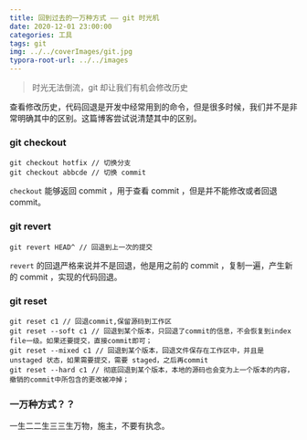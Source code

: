 ```yaml
---
title: 回到过去的一万种方式 —— git 时光机
date: 2020-12-01 23:00:00
categories: 工具
tags: git
img: ../../coverImages/git.jpg
typora-root-url: ../../images
---
```


> 时光无法倒流，git 却让我们有机会修改历史

查看修改历史，代码回退是开发中经常用到的命令，但是很多时候，我们并不是非常明确其中的区别。这篇博客尝试说清楚其中的区别。

### git checkout

```shell
git checkout hotfix // 切换分支
git checkout abbcde // 切换 commit
```

`checkout` 能够返回 commit ，用于查看 commit ，但是并不能修改或者回退 commit。

### git revert

```shell
git revert HEAD^ // 回退到上一次的提交
```

`revert` 的回退严格来说并不是回退，他是用之前的 commit ，复制一遍，产生新的 commit ，实现的代码回退。

### git reset

```shell
git reset c1 // 回退commit,保留源码到工作区
git reset --soft c1 // 回退到某个版本，只回退了commit的信息，不会恢复到index file一级。如果还要提交，直接commit即可；
git reset --mixed c1 // 回退到某个版本，回退文件保存在工作区中，并且是 unstaged 状态，如果需要提交，需要 staged，之后再commit
git reset --hard c1 // 彻底回退到某个版本，本地的源码也会变为上一个版本的内容，撤销的commit中所包含的更改被冲掉；
```

### 一万种方式？？

一生二二生三三生万物，施主，不要有执念。
